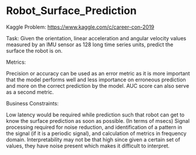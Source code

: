 # Robot_Surface_Prediction

Kaggle Problem: https://www.kaggle.com/c/career-con-2019

Task: Given the orientation, linear acceleration and angular velocity values measured by an IMU sensor as 128 long time series units, predict the surface the robot is on.

Metrics:

Precision or accuracy can be used as an error metric as it is more important that the model performs well and less importance on erroneous prediction and more on the correct prediction by the model.
AUC score can also serve as a second metric.

Business Constraints:

Low latency would be required while prediction such that robot can get to know the surface prediction as soon as possible. (In terms of msecs)
Signal processing required for noise reduction, and identification of a pattern in the signal (if it is a periodic signal), and calculation of metrics in frequency domain.
Interpretability may not be that high since given a certain set of values, they have noise present which makes it difficult to interpret.
